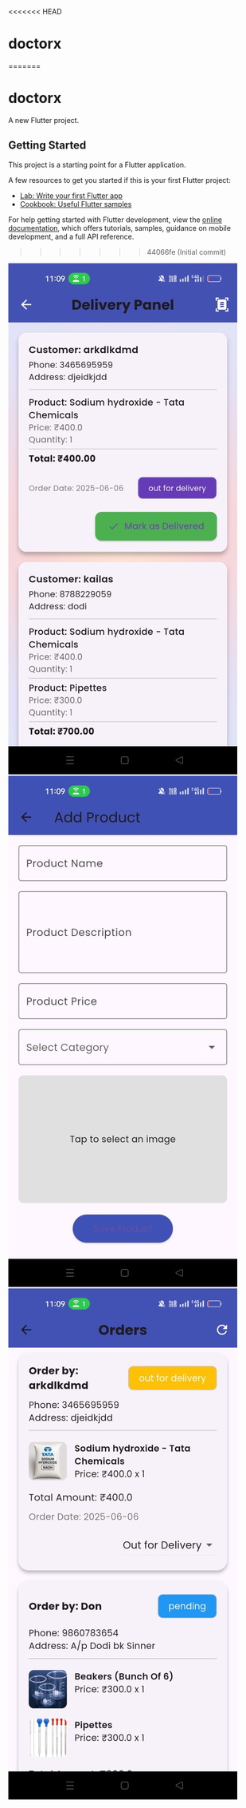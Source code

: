 <<<<<<< HEAD
# doctorx
=======
# doctorx

A new Flutter project.

## Getting Started

This project is a starting point for a Flutter application.

A few resources to get you started if this is your first Flutter project:

- [Lab: Write your first Flutter app](https://docs.flutter.dev/get-started/codelab)
- [Cookbook: Useful Flutter samples](https://docs.flutter.dev/cookbook)

For help getting started with Flutter development, view the
[online documentation](https://docs.flutter.dev/), which offers tutorials,
samples, guidance on mobile development, and a full API reference.
>>>>>>> 44066fe (Initial commit)

![image alt](https://github.com/atharvasangale7/DoctorX/blob/6f4cad673aed40500d228bb40b814d39fb35dc20/WhatsApp%20Image%202025-06-10%20at%2011.10.20%20AM.jpeg)
![image alt](https://github.com/atharvasangale7/DoctorX/blob/2319e10b6fa3e0b52aff75d4c8d419313a072720/WhatsApp%20Image%202025-06-10%20at%2011.10.21%20AM%20(1).jpeg)
![image alt](https://github.com/atharvasangale7/DoctorX/blob/0512764d2b11d2a57cddc173d470ccb5f6cf1e92/WhatsApp%20Image%202025-06-10%20at%2011.10.21%20AM%20(2).jpeg)


